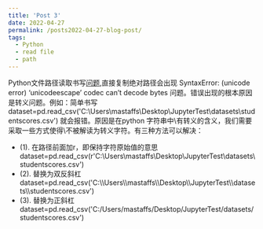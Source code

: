 ```yaml
---
title: 'Post 3'
date: 2022-04-27
permalink: /posts2022-04-27-blog-post/
tags:
  - Python
  - read file
  - path
---
```


Python文件路径读取书写[问题](https://blog.csdn.net/weixin_43848614/article/details/115705902),直接复制绝对路径会出现
SyntaxError: (unicode error) ‘unicodeescape’ codec can’t decode bytes 问题。错误出现的根本原因是转义问题。例如：简单书写 dataset=pd.read_csv('C:\Users\mastaffs\Desktop\JupyterTest\datasets\studentscores.csv') 就会报错。原因是在python
字符串中\有转义的含义，我们需要采取一些方式使得\不被解读为转义字符。有三种方法可以解决：
 - (1). 在路径前面加r，即保持字符原始值的意思<br>
 dataset=pd.read_csv(r'C:\Users\mastaffs\Desktop\JupyterTest\datasets\studentscores.csv')
 - (2). 替换为双反斜杠<br>
 dataset=pd.read_csv('C:\\\Users\\\mastaffs\\\Desktop\\\JupyterTest\\\datasets\\\studentscores.csv')
 - (3). 替换为正斜杠<br>
  dataset=pd.read_csv('C:/Users/mastaffs/Desktop/JupyterTest/datasets/studentscores.csv')


